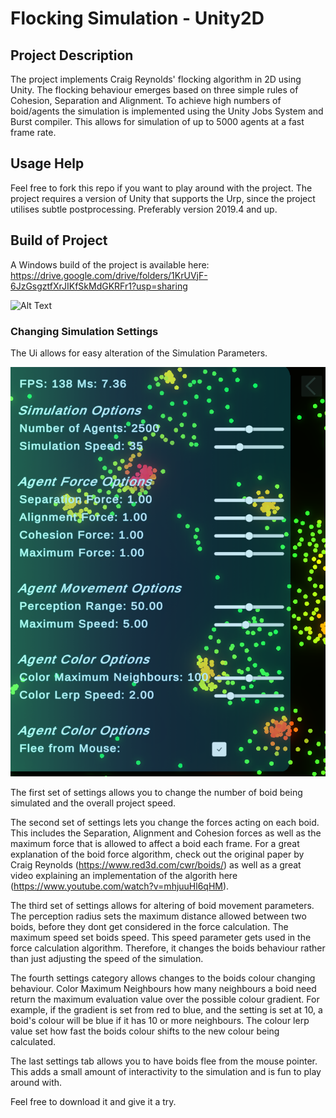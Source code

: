 # Flocking Simulation - Unity2D
## Project Description
The project implements Craig Reynolds' flocking algorithm in 2D using Unity. The flocking behaviour emerges based on three simple rules of Cohesion, Separation and Alignment. To achieve high numbers of boid/agents the simulation is implemented using the Unity Jobs System and Burst compiler. This allows for simulation of up to 5000 agents at a fast frame rate.

## Usage Help
Feel free to fork this repo if you want to play around with the project. The project requires a version of Unity that supports the Urp, since the project utilises subtle postprocessing. Preferably version 2019.4 and up.

## Build of Project
A Windows build of the project is available here: https://drive.google.com/drive/folders/1KrUVjF-6JzGsgztfXrJIKfSkMdGKRFr1?usp=sharing

![Alt Text](Images/Flocking5000Boids.gif)

### Changing Simulation Settings
The Ui allows for easy alteration of the Simulation Parameters. 

![Alt Text](Images/SimulationSettings.png)

The first set of settings allows you to change the number of boid being simulated and the overall project speed.

The second set of settings lets you change the forces acting on each boid. This includes the Separation, Alignment and Cohesion forces as well as the maximum force that is allowed to affect a boid each frame. For a great explanation of the boid force algorithm, check out the original paper by Craig Reynolds (https://www.red3d.com/cwr/boids/) as well as a great video explaining an implementation of the algorith here (https://www.youtube.com/watch?v=mhjuuHl6qHM).

The third set of settings allows for altering of boid movement parameters. The perception radius sets the maximum distance allowed between two boids, before they dont get considered in the force calculation. The maximum speed set boids speed. This speed parameter gets used in the force calculation algorithm. Therefore, it changes the boids behaviour rather than just adjusting the speed of the simulation.

The fourth settings category allows changes to the boids colour changing behaviour. Color Maximum Neighbours how many neighbours a boid need return the maximum evaluation value over the possible colour gradient. For example, if the gradient is set from red to blue, and the setting is set at 10, a boid's colour will be blue if it has 10 or more neighbours. The colour lerp value set how fast the boids colour shifts to the new colour being calculated.

The last settings tab allows you to have boids flee from the mouse pointer. This adds a small amount of interactivity to the simulation and is fun to play around with.

Feel free to download it and give it a try.

